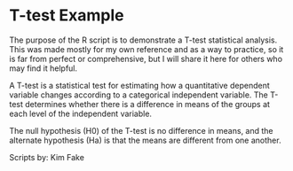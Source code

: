 # T-test Example
The purpose of the R script is to demonstrate a T-test 
statistical analysis. This was made mostly for my own reference and as a way 
to practice, so it is far from perfect or comprehensive, but I will share it 
here for others who may find it helpful.

A T-test is a statistical test for estimating how a quantitative dependent variable
changes according to a categorical independent variable. 
The T-test determines whether there is a difference in means of the groups at each level 
of the independent variable.

The null hypothesis (H0) of the T-test is no difference in means, 
and the alternate hypothesis (Ha) is that the means are different from one another.

Scripts by: Kim Fake
